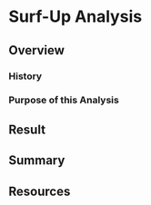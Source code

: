 # Surf-Up Analysis

## Overview 

### History 

### Purpose of this Analysis


## Result 




## Summary




## Resources 

